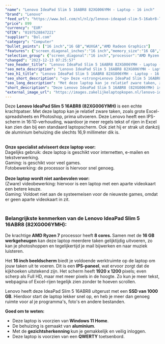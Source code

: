 ```yaml
---
"name": "Lenovo IdeaPad Slim 5 16ABR8 82XG006YMH - Laptop - 16 inch"
"brand": "Lenovo"
"feed_url": "https://www.bol.com/nl/nl/p/lenovo-ideapad-slim-5-16abr8-laptop-16-inch/9300000151986326"
"price": 899
"currency": "EUR"
"GTIN": "0197528847221"
"supplier": "Bol.com"
"category": "Computer"
"bullet_points": ["16 inch","16 GB","WUXGA","AMD Radeon Graphics"]
"features": {"screen_diagonal_inches":"16 inch","memory_size":"16 GB","graphics":"WUXGA","graphics_card":"AMD Radeon Graphics"}
"selection_group": {"screen_diagonal":"16 inch","processor":"AMD Ryzen 7","changed_price_past_3_days":false,"product_family":"Ideapad"}
"changed": "2023-12-13 07:25:57"
"seo_header_title": "Lenovo IdeaPad Slim 5 16ABR8 82XG006YMH - Laptop - 16 inch"
"seo_meta_description": "Lenovo IdeaPad Slim 5 16ABR8 82XG006YMH - Laptop - 16 inch"
"seo_h1_title": "Lenovo IdeaPad Slim 5 16ABR8 82XG006YMH - Laptop - 16 inch"
"seo_short_description": "<p> Deze <strong>Lenovo IdeaPad Slim 5 16ABR8 (82XG006YMH)</strong> is een echte krachtpatser."
"seo_long_description": "Met deze laptop kan je relatief zware taken, zoals grote Excel-spreadsheets en Photoshop, prima uitvoeren. Deze Lenovo heeft een IPS-scherm in 16:10-verhouding, waardoor je meer regels tekst of rijen in Excel kan zien dan bij een standaard laptopscherm. Ook ziet hij er strak uit dankzij de aluminium behuizing die slechts 16,9 millimeter dik is. </p> <p> <br /><strong>Onze specialist adviseert deze laptop voor:</strong><br />Dagelijks gebruik: deze laptop is geschikt voor internetten, e-mailen en tekstverwerking. <br />Gaming: is geschikt voor veel games. <br />Fotobewerking: de processor is hiervoor snel genoeg. <br /><br /><strong>Deze laptop wordt niet aanbevolen voor:</strong><br />(Zware) videobewerking: hiervoor is een laptop met een aparte videokaart een betere keuze. <br />Gaming: Voldoet niet aan de systeemeisen voor de nieuwste games, omdat er geen aparte videokaart in zit. </p> <h3><br />Belangrijkste kenmerken van de <strong>Lenovo IdeaPad Slim 5 16ABR8 (82XG006YMH)</strong>:</h3> <p> De krachtige<strong> AMD Ryzen 7</strong> processor heeft <strong>8 cores. </strong>Samen met de <strong>16 GB werkgeheugen</strong> kan deze laptop meerdere taken gelijktijdig uitvoeren, zo kan je photoshoppen en tegelijkertijd je mail bijwerken en naar muziek luisteren. </p> <p> Het <strong>16 inch beeldscherm</strong> biedt je voldoende werktruimte op de laptop om jouw taken uit te voeren. Dit is een <strong>IPS-paneel</strong>, wat ervoor zorgt dat de kijkhoeken uitstekend zijn. Het scherm heeft <strong>1920 x 1200 </strong>pixels; even scherp als Full HD, maar met meer pixels in de hoogte. Zo kun je meer tekst, webpagina of Excel-rijen tegelijk zien zonder te hoeven scrollen. </p> <p> Lenovo heeft deze IdeaPad Slim 5 16ABR8 uitgerust met een <strong>SSD van 1000 GB</strong>. Hierdoor start de laptop lekker snel op, en heb je meer dan genoeg ruimte voor al je programma's, foto's en andere bestanden.  </p> <p> <strong>Goed om te weten:</strong> </p> <ul> <li>Deze laptop is voorzien van<strong> Windows 11 Home</strong>. </li> <li>De behuizing is gemaakt van <strong>aluminium</strong>. </li> <li>Met de <strong>gezichtsherkenning </strong>kun je gemakkelijk en veilig inloggen. </li> <li>Deze laptop is voorzien van een <strong>QWERTY</strong> toetsenbord. </li> </ul>"
"short_description": "Deze Lenovo IdeaPad Slim 5 16ABR8 (82XG006YMH) is een echte krachtpatser. Met deze laptop kan je relatief zware taken, zoals grote Excel-spreadsheets en Photoshop, prima uitvoeren. Deze Lenovo heeft een IPS-scherm in 16:10-verhouding, waardoor je meer regels tekst of rijen in Excel kan zien dan bij een standaard laptopscherm. Ook ziet hij er strak uit dankzij de aluminium behuizing die slechts 16,9 millimeter dik is. Onze specialist adviseert deze laptop voor: Dagelijks gebruik: deze laptop is geschikt voor internetten, e-mailen en tekstverwerking. Gaming: is geschikt voor veel games. Fotobewerking: de processor is hiervoor snel genoeg. Deze laptop wordt niet aanbevolen voor: (Zware) videobewerking: hiervoor is een laptop met een aparte videokaart een betere keuze. Gaming: Voldoet niet aan de systeemeisen voor de nieuwste games, omdat er geen aparte videokaart in zit. Belangrijkste kenmerken van de Lenovo IdeaPad Slim 5 16ABR8 (82XG006YMH): De krachtige AMD Ryzen 7 processor heeft 8 cores. Samen met de 16 GB werkgeheugen kan deze laptop meerdere taken gelijktijdig uitvoeren, zo kan je photoshoppen en tegelijkertijd je mail bijwerken en naar muziek luisteren. Het 16 inch beeldscherm biedt je voldoende werktruimte op de laptop om jouw taken uit te voeren. Dit is een IPS-paneel, wat ervoor zorgt dat de kijkhoeken uitstekend zijn. Het scherm heeft 1920 x 1200 pixels; even scherp als Full HD, maar met meer pixels in de hoogte. Zo kun je meer tekst, webpagina of Excel-rijen tegelijk zien zonder te hoeven scrollen. Lenovo heeft deze IdeaPad Slim 5 16ABR8 uitgerust met een SSD van 1000 GB. Hierdoor start de laptop lekker snel op, en heb je meer dan genoeg ruimte voor al je programma's, foto's en andere bestanden. Goed om te weten: Deze laptop is voorzien van Windows 11 Home. De behuizing is gemaakt van aluminium. Met de gezichtsherkenning kun je gemakkelijk en veilig inloggen. Deze laptop is voorzien van een QWERTY toetsenbord."
"external_image_url": "https://images.zakelijkelaptopkopen.nl/lenovo-ideapad-slim-5-16abr8-laptop-16-inch.webp"
---
```


<p> Deze <strong>Lenovo IdeaPad Slim 5 16ABR8 (82XG006YMH)</strong> is een echte krachtpatser. Met deze laptop kan je relatief zware taken, zoals grote Excel-spreadsheets en Photoshop, prima uitvoeren. Deze Lenovo heeft een IPS-scherm in 16:10-verhouding, waardoor je meer regels tekst of rijen in Excel kan zien dan bij een standaard laptopscherm. Ook ziet hij er strak uit dankzij de aluminium behuizing die slechts 16,9 millimeter dik is. </p> <p> <br /><strong>Onze specialist adviseert deze laptop voor:</strong><br />Dagelijks gebruik: deze laptop is geschikt voor internetten, e-mailen en tekstverwerking.<br />Gaming: is geschikt voor veel games.<br />Fotobewerking: de processor is hiervoor snel genoeg.<br /><br /><strong>Deze laptop wordt niet aanbevolen voor:</strong><br />(Zware) videobewerking: hiervoor is een laptop met een aparte videokaart een betere keuze.<br />Gaming: Voldoet niet aan de systeemeisen voor de nieuwste games, omdat er geen aparte videokaart in zit. </p> <h3><br />Belangrijkste kenmerken van de <strong>Lenovo IdeaPad Slim 5 16ABR8 (82XG006YMH)</strong>:</h3> <p> De krachtige<strong> AMD Ryzen 7</strong> processor heeft <strong>8 cores. </strong>Samen met de <strong>16 GB werkgeheugen</strong> kan deze laptop meerdere taken gelijktijdig uitvoeren, zo kan je photoshoppen en tegelijkertijd je mail bijwerken en naar muziek luisteren. </p> <p> Het <strong>16 inch beeldscherm</strong> biedt je voldoende werktruimte op de laptop om jouw taken uit te voeren. Dit is een <strong>IPS-paneel</strong>, wat ervoor zorgt dat de kijkhoeken uitstekend zijn. Het scherm heeft <strong>1920 x 1200 </strong>pixels; even scherp als Full HD, maar met meer pixels in de hoogte. Zo kun je meer tekst, webpagina of Excel-rijen tegelijk zien zonder te hoeven scrollen. </p> <p> Lenovo heeft deze IdeaPad Slim 5 16ABR8 uitgerust met een <strong>SSD van 1000 GB</strong>. Hierdoor start de laptop lekker snel op, en heb je meer dan genoeg ruimte voor al je programma's, foto's en andere bestanden.  </p> <p> <strong>Goed om te weten:</strong> </p> <ul> <li>Deze laptop is voorzien van<strong> Windows 11 Home</strong>.</li> <li>De behuizing is gemaakt van <strong>aluminium</strong>.</li> <li>Met de <strong>gezichtsherkenning </strong>kun je gemakkelijk en veilig inloggen.</li> <li>Deze laptop is voorzien van een <strong>QWERTY</strong> toetsenbord.</li> </ul>